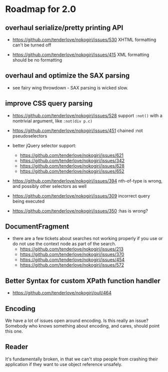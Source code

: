 # Roadmap for 2.0

## overhaul serialize/pretty printing API

* https://github.com/tenderlove/nokogiri/issues/530
  XHTML formatting can't be turned off

* https://github.com/tenderlove/nokogiri/issues/415
  XML formatting should be no formatting


## overhaul and optimize the SAX parsing

* see fairy wing throwdown - SAX parsing is wicked slow.


## improve CSS query parsing

* https://github.com/tenderlove/nokogiri/issues/528
  support `:not()` with a nontrivial argument, like `:not(div p.c)`

* https://github.com/tenderlove/nokogiri/issues/451
  chained :not pseudoselectors

* better jQuery selector support:
  * https://github.com/tenderlove/nokogiri/issues/621
  * https://github.com/tenderlove/nokogiri/issues/342
  * https://github.com/tenderlove/nokogiri/issues/628
  * https://github.com/tenderlove/nokogiri/issues/652

* https://github.com/tenderlove/nokogiri/issues/394
  nth-of-type is wrong, and possibly other selectors as well

* https://github.com/tenderlove/nokogiri/issues/309
  incorrect query being executed

* https://github.com/tenderlove/nokogiri/issues/350
  :has is wrong?


## DocumentFragment

* there are a few tickets about searches not working properly if you
  use or do not use the context node as part of the search.
  - https://github.com/tenderlove/nokogiri/issues/213
  - https://github.com/tenderlove/nokogiri/issues/370
  - https://github.com/tenderlove/nokogiri/issues/454
  - https://github.com/tenderlove/nokogiri/issues/572


## Better Syntax for custom XPath function handler

* https://github.com/tenderlove/nokogiri/pull/464


## Encoding

We have a lot of issues open around encoding. Is this really an issue?
Somebody who knows something about encoding, and cares, should point
this one.


## Reader

It's fundamentally broken, in that we can't stop people from crashing
their application if they want to use object reference unsafely.
